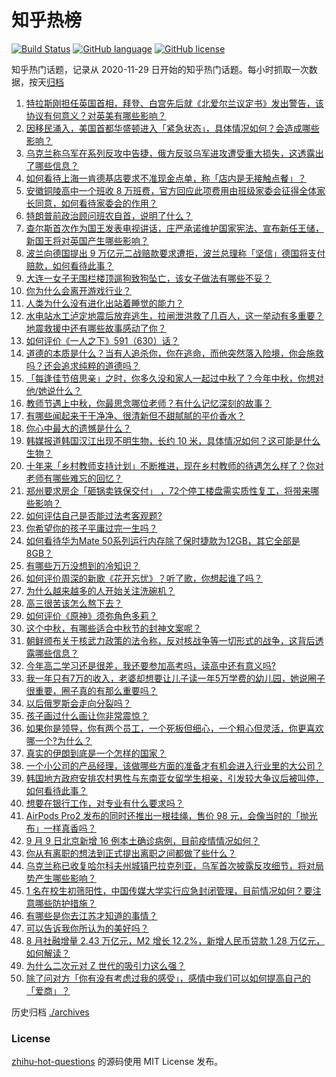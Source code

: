 # 知乎热榜
[![Build Status](https://github.com/ToWeLong/zhihu-hot-questions/workflows/CI/badge.svg)](https://github.com/ToWeLong/zhihu-hot-questions/actions)
[![GitHub language](https://img.shields.io/badge/language-golang-orange.svg)](https://golang.org/)
[![GitHub license](https://img.shields.io/github/license/ToWeLong/zhihu-hot-questions)](https://github.com/ToWeLong/zhihu-hot-questions/blob/main/LICENSE)

知乎热门话题，记录从 2020-11-29 日开始的知乎热门话题。每小时抓取一次数据，按天[归档](./archives)

<!-- BEGIN -->

1. [特拉斯刚担任英国首相，拜登、白宫先后就《北爱尔兰议定书》发出警告，该协议有何意义？对英美有哪些影响？](https://www.zhihu.com/question/552384652)
1. [因移民涌入，美国首都华盛顿进入「紧急状态」，具体情况如何？会造成哪些影响？](https://www.zhihu.com/question/552695531)
1. [乌克兰称乌军在系列反攻中告捷，俄方反驳乌军进攻遭受重大损失，这透露出了哪些信息？](https://www.zhihu.com/question/552200599)
1. [如何看待上海一肯德基店要求不准现金点单，称「店内是无接触点餐」？](https://www.zhihu.com/question/552640050)
1. [安徽铜陵高中一个班收 8 万班费，官方回应此项费用由班级家委会征得全体家长同意，如何看待家委会的作用？](https://www.zhihu.com/question/552693951)
1. [特朗普前政治顾问班农自首，说明了什么？](https://www.zhihu.com/question/552529831)
1. [查尔斯首次作为国王发表电视讲话，庄严承诺维护国家宪法、宣布新任王储，新国王将对英国产生哪些影响？](https://www.zhihu.com/question/552688792)
1. [波兰向德国提出 9 万亿元二战赔款要求遭拒，波兰总理称「坚信」德国将支付赔款，如何看待此事？](https://www.zhihu.com/question/552539627)
1. [大连一女子无围栏楼顶遛狗致狗坠亡，该女子做法有哪些不妥？](https://www.zhihu.com/question/552504709)
1. [你为什么会离开游戏行业？](https://www.zhihu.com/question/29533974)
1. [人类为什么没有进化出站着睡觉的能力？](https://www.zhihu.com/question/552349017)
1. [水电站水工泸定地震后放弃逃生，拉闸泄洪救了几百人，这一举动有多重要？地震救援中还有哪些故事感动了你？](https://www.zhihu.com/question/552714653)
1. [如何评价《一人之下》591（630）话？](https://www.zhihu.com/question/552512841)
1. [道德的本质是什么？当有人追杀你，你在逃命，而他突然落入险境，你会施救吗？还会追求纯粹的道德吗？](https://www.zhihu.com/question/552234248)
1. [「每逢佳节倍思亲」之时，你多久没和家人一起过中秋了？今年中秋，你想对他/她说什么？](https://www.zhihu.com/question/549787246)
1. [教师节遇上中秋，你最思念哪位老师？有什么记忆深刻的故事？](https://www.zhihu.com/question/552448719)
1. [有哪些闻起来干干净净、很清新但不甜腻腻的平价香水？](https://www.zhihu.com/question/478360304)
1. [你心中最大的遗憾是什么？](https://www.zhihu.com/question/552314033)
1. [韩媒报道韩国汉江出现不明生物，长约 10 米，具体情况如何？这可能是什么生物？](https://www.zhihu.com/question/552630086)
1. [十年来「乡村教师支持计划」不断推进，现在乡村教师的待遇怎么样了？你对老师有哪些难忘的回忆？](https://www.zhihu.com/question/552568438)
1. [郑州要求房企「砸锅卖铁保交付」 ，72个停工楼盘需实质性复工，将带来哪些影响？](https://www.zhihu.com/question/552473431)
1. [如何评估自己是否能过法考客观题?](https://www.zhihu.com/question/549468188)
1. [你希望你的孩子平庸过完一生吗？](https://www.zhihu.com/question/552522170)
1. [如何看待华为Mate 50系列运行内存除了保时捷款为12GB，其它全部是8GB？](https://www.zhihu.com/question/552102588)
1. [有哪些万万没想到的冷知识？](https://www.zhihu.com/question/295454420)
1. [如何评价周深的新歌《花开忘忧》？听了歌，你想起谁了吗？](https://www.zhihu.com/question/552680419)
1. [为什么越来越多的人开始关注洗碗机？](https://www.zhihu.com/question/552551720)
1. [高三很苦该怎么熬下去？](https://www.zhihu.com/question/551966077)
1. [如何评价《原神》须弥角色多莉？](https://www.zhihu.com/question/551368753)
1. [这个中秋，有哪些适合中秋节的封神文案呢？](https://www.zhihu.com/question/552473896)
1. [朝鲜颁布关于核武力政策的法令称，反对核战争等一切形式的战争，这背后透露哪些信息？](https://www.zhihu.com/question/552627291)
1. [今年高二学习还是很差，我还要参加高考吗，读高中还有意义吗?](https://www.zhihu.com/question/552691689)
1. [我一年只有7万的收入，老婆却想要让儿子读一年5万学费的幼儿园，她说圈子很重要，圈子真的有那么重要吗？](https://www.zhihu.com/question/394245131)
1. [以后俄罗斯会走向分裂吗？](https://www.zhihu.com/question/552113313)
1. [孩子画过什么画让你非常震惊？](https://www.zhihu.com/question/341046974)
1. [如果你是领导，你有两个员工，一个死板但细心，一个粗心但灵活，你更喜欢哪一个?为什么？](https://www.zhihu.com/question/387761785)
1. [真实的伊朗到底是一个怎样的国家？](https://www.zhihu.com/question/19972860)
1. [一个小公司的产品经理，该做哪些方面的准备才有机会进入行业里的大公司？](https://www.zhihu.com/question/290236255)
1. [韩国地方政府安排农村男性与东南亚女留学生相亲，引发较大争议后被叫停，如何看待此事？](https://www.zhihu.com/question/552490719)
1. [想要在银行工作，对专业有什么要求吗？](https://www.zhihu.com/question/418483346)
1. [AirPods Pro2 发布的同时还推出一根挂绳，售价 98 元，会像当时的「抛光布」一样真香吗？](https://www.zhihu.com/question/552405727)
1. [9 月 9 日北京新增 16 例本土确诊病例，目前疫情情况如何？](https://www.zhihu.com/question/552690403)
1. [你从有离职的想法到正式提出离职之间都做了些什么？](https://www.zhihu.com/question/459123577)
1. [乌克兰称已收复哈尔科夫州城镇巴拉克列亚，乌军首次披露反攻细节，将对局势产生哪些影响？](https://www.zhihu.com/question/552502050)
1. [1 名在校生初筛阳性，中国传媒大学实行应急封闭管理，目前情况如何？要注意哪些防护措施？](https://www.zhihu.com/question/552691286)
1. [有哪些是你去江苏才知道的事情？](https://www.zhihu.com/question/312352437)
1. [可以告诉我你所认为的美好吗？](https://www.zhihu.com/question/552604372)
1. [8 月社融增量 2.43 万亿元，M2 增长 12.2%，新增人民币贷款 1.28 万亿元，如何解读？](https://www.zhihu.com/question/552619044)
1. [为什么二次元对 Z 世代的吸引力这么强？](https://www.zhihu.com/question/551349330)
1. [除了问对方「你有没有考虑过我的感受」，感情中我们可以如何提高自己的「爱商」？](https://www.zhihu.com/question/552474269)

<!-- END -->

历史归档 [./archives](./archives)


### License
[zhihu-hot-questions](https://github.com/towelong/zhihu-hot-questions) 的源码使用 MIT License 发布。